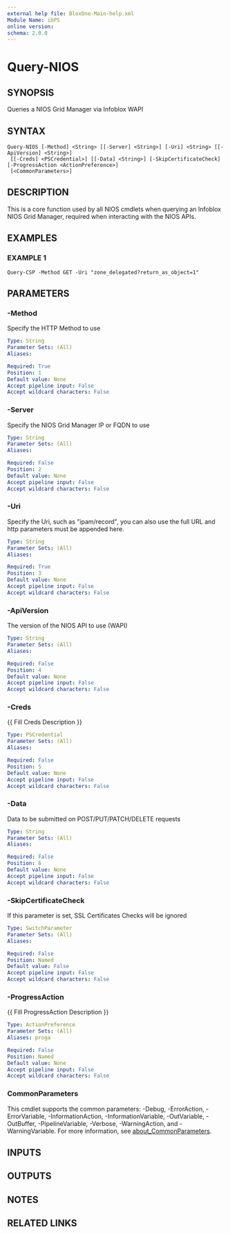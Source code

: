 ```yaml
---
external help file: BloxOne-Main-help.xml
Module Name: ibPS
online version:
schema: 2.0.0
---
```


# Query-NIOS

## SYNOPSIS
Queries a NIOS Grid Manager via Infoblox WAPI

## SYNTAX

```
Query-NIOS [-Method] <String> [[-Server] <String>] [-Uri] <String> [[-ApiVersion] <String>]
 [[-Creds] <PSCredential>] [[-Data] <String>] [-SkipCertificateCheck] [-ProgressAction <ActionPreference>]
 [<CommonParameters>]
```

## DESCRIPTION
This is a core function used by all NIOS cmdlets when querying an Infoblox NIOS Grid Manager, required when interacting with the NIOS APIs.

## EXAMPLES

### EXAMPLE 1
```
Query-CSP -Method GET -Uri "zone_delegated?return_as_object=1"
```

## PARAMETERS

### -Method
Specify the HTTP Method to use

```yaml
Type: String
Parameter Sets: (All)
Aliases:

Required: True
Position: 1
Default value: None
Accept pipeline input: False
Accept wildcard characters: False
```

### -Server
Specify the NIOS Grid Manager IP or FQDN to use

```yaml
Type: String
Parameter Sets: (All)
Aliases:

Required: False
Position: 2
Default value: None
Accept pipeline input: False
Accept wildcard characters: False
```

### -Uri
Specify the Uri, such as "ipam/record", you can also use the full URL and http parameters must be appended here.

```yaml
Type: String
Parameter Sets: (All)
Aliases:

Required: True
Position: 3
Default value: None
Accept pipeline input: False
Accept wildcard characters: False
```

### -ApiVersion
The version of the NIOS API to use (WAPI)

```yaml
Type: String
Parameter Sets: (All)
Aliases:

Required: False
Position: 4
Default value: None
Accept pipeline input: False
Accept wildcard characters: False
```

### -Creds
{{ Fill Creds Description }}

```yaml
Type: PSCredential
Parameter Sets: (All)
Aliases:

Required: False
Position: 5
Default value: None
Accept pipeline input: False
Accept wildcard characters: False
```

### -Data
Data to be submitted on POST/PUT/PATCH/DELETE requests

```yaml
Type: String
Parameter Sets: (All)
Aliases:

Required: False
Position: 6
Default value: None
Accept pipeline input: False
Accept wildcard characters: False
```

### -SkipCertificateCheck
If this parameter is set, SSL Certificates Checks will be ignored

```yaml
Type: SwitchParameter
Parameter Sets: (All)
Aliases:

Required: False
Position: Named
Default value: False
Accept pipeline input: False
Accept wildcard characters: False
```

### -ProgressAction
{{ Fill ProgressAction Description }}

```yaml
Type: ActionPreference
Parameter Sets: (All)
Aliases: proga

Required: False
Position: Named
Default value: None
Accept pipeline input: False
Accept wildcard characters: False
```

### CommonParameters
This cmdlet supports the common parameters: -Debug, -ErrorAction, -ErrorVariable, -InformationAction, -InformationVariable, -OutVariable, -OutBuffer, -PipelineVariable, -Verbose, -WarningAction, and -WarningVariable. For more information, see [about_CommonParameters](http://go.microsoft.com/fwlink/?LinkID=113216).

## INPUTS

## OUTPUTS

## NOTES

## RELATED LINKS
